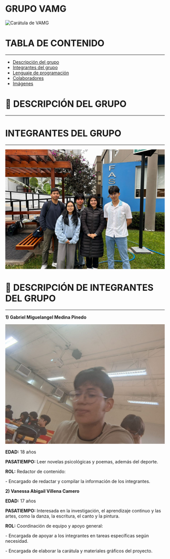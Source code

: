 # GRUPO VAMG

![Carátula de VAMG](assets/Carátula.png)

# TABLA DE CONTENIDO
---
- [Descripción del grupo](#descripción-del-grupo)
- [Integrantes del grupo](#integrantes-del-grupo)
- [Lenguaje de programación](#lenguaje-de-programación)
- [Colaboradores](#colaboradores)
- [Imágenes](#imágenes)
# 🚀 DESCRIPCIÓN DEL GRUPO
---

# **INTEGRANTES DEL GRUPO**
---
![Foto grupal](assets/Foto%20grupal.jpeg)

# 👥 DESCRIPCIÓN DE INTEGRANTES DEL GRUPO
---
**1) Gabriel Miguelangel Medina Pinedo**

![Gabriel](assets/Gabriel.jpeg)

**EDAD:** 18 años

**PASATIEMPO:** Leer novelas psicológicas y poemas, además del deporte.

**ROL:** Redactor de contenido:

\- Encargado de redactar y compilar la información de los integrantes.

**2) Vanessa Abigail Villena Camero**



**EDAD:** 17 años

**PASATIEMPO:** Interesada en la investigación, el aprendizaje continuo y las artes, como la danza, la escritura, el canto y la pintura.

**ROL:** Coordinación de equipo y apoyo general:

\- Encargada de apoyar a los integrantes en tareas específicas según necesidad.

\- Encargada de elaborar la carátula y materiales gráficos del proyecto.
